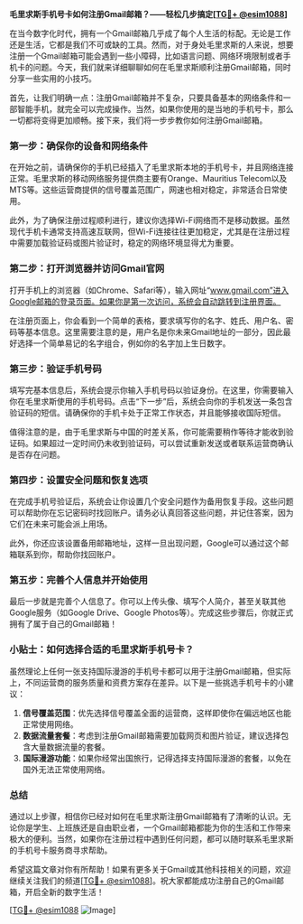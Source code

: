 **毛里求斯手机号卡如何注册Gmail邮箱？——轻松几步搞定[[TG💪+ @esim1088](https://t.me/s/esim1088)]**

在当今数字化时代，拥有一个Gmail邮箱几乎成了每个人生活的标配。无论是工作还是生活，它都是我们不可或缺的工具。然而，对于身处毛里求斯的人来说，想要注册一个Gmail邮箱可能会遇到一些小障碍，比如语言问题、网络环境限制或者手机卡的问题。今天，我们就来详细聊聊如何在毛里求斯顺利注册Gmail邮箱，同时分享一些实用的小技巧。

首先，让我们明确一点：注册Gmail邮箱并不复杂，只要具备基本的网络条件和一部智能手机，就完全可以完成操作。当然，如果你使用的是当地的手机号卡，那么一切都将变得更加顺畅。接下来，我们将一步步教你如何注册Gmail邮箱。

### 第一步：确保你的设备和网络条件

在开始之前，请确保你的手机已经插入了毛里求斯本地的手机号卡，并且网络连接正常。毛里求斯的移动网络服务提供商主要有Orange、Mauritius Telecom以及MTS等。这些运营商提供的信号覆盖范围广，网速也相对稳定，非常适合日常使用。

此外，为了确保注册过程顺利进行，建议你选择Wi-Fi网络而不是移动数据。虽然现代手机卡通常支持高速互联网，但Wi-Fi连接往往更加稳定，尤其是在注册过程中需要加载验证码或图片验证时，稳定的网络环境显得尤为重要。

### 第二步：打开浏览器并访问Gmail官网

打开手机上的浏览器（如Chrome、Safari等），输入网址“www.gmail.com”进入Google邮箱的登录页面。如果你是第一次访问，系统会自动跳转到注册界面。

在注册页面上，你会看到一个简单的表格，要求填写你的名字、姓氏、用户名、密码等基本信息。这里需要注意的是，用户名是你未来Gmail地址的一部分，因此最好选择一个简单易记的名字组合，例如你的名字加上生日数字。

### 第三步：验证手机号码

填写完基本信息后，系统会提示你输入手机号码以验证身份。在这里，你需要输入你在毛里求斯使用的手机号码。点击“下一步”后，系统会向你的手机发送一条包含验证码的短信。请确保你的手机卡处于正常工作状态，并且能够接收国际短信。

值得注意的是，由于毛里求斯与中国的时差关系，你可能需要稍作等待才能收到验证码。如果超过一定时间仍未收到验证码，可以尝试重新发送或者联系运营商确认是否存在问题。

### 第四步：设置安全问题和恢复选项

在完成手机号验证后，系统会让你设置几个安全问题作为备用恢复手段。这些问题可以帮助你在忘记密码时找回账户。请务必认真回答这些问题，并记住答案，因为它们在未来可能会派上用场。

此外，你还应该设置备用邮箱地址，这样一旦出现问题，Google可以通过这个邮箱联系到你，帮助你找回账户。

### 第五步：完善个人信息并开始使用

最后一步就是完善个人信息了。你可以上传头像、填写个人简介，甚至关联其他Google服务（如Google Drive、Google Photos等）。完成这些步骤后，你就正式拥有了属于自己的Gmail邮箱！

### 小贴士：如何选择合适的毛里求斯手机号卡？

虽然理论上任何一张支持国际漫游的手机号卡都可以用于注册Gmail邮箱，但实际上，不同运营商的服务质量和资费方案存在差异。以下是一些挑选手机号卡的小建议：

1. **信号覆盖范围**：优先选择信号覆盖全面的运营商，这样即使你在偏远地区也能正常使用网络。
2. **数据流量套餐**：考虑到注册Gmail邮箱需要加载网页和图片验证，建议选择包含大量数据流量的套餐。
3. **国际漫游功能**：如果你经常出国旅行，记得选择支持国际漫游的套餐，以免在国外无法正常使用网络。

### 总结

通过以上步骤，相信你已经对如何在毛里求斯注册Gmail邮箱有了清晰的认识。无论你是学生、上班族还是自由职业者，一个Gmail邮箱都能为你的生活和工作带来极大的便利。当然，如果你在注册过程中遇到任何问题，都可以随时联系毛里求斯的手机号卡服务商寻求帮助。

希望这篇文章对你有所帮助！如果有更多关于Gmail或其他科技相关的问题，欢迎继续关注我们的频道[[TG💪+ @esim1088](https://t.me/s/esim1088)]。祝大家都能成功注册自己的Gmail邮箱，开启全新的数字生活！

[[TG💪+ @esim1088](https://t.me/s/esim1088) ![Image](https://i.postimg.cc/4NQfJmqS/Snipaste-2025-05-13-00-14-12.png)]